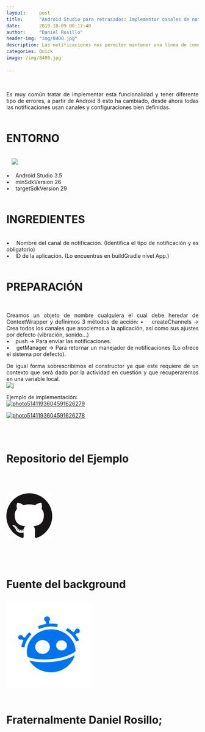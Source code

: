 ```yaml
---
layout:     post
title:      "Android Studio para retrasados: Implementar canales de notificaciones + Ejemplo"
date:       2019-10-09 00:17:40
author:     "Daniel Rosillo"
header-img: "img/8400.jpg"
description: Las notificaciones nos permiten mantener una linea de comunicacion entre el usuario y nuestra aplicacion, desde Android 8 se ha simplificado este comportamiento hasta hacerlo bastante sencillo de implementar.
categories: Quick
image: /img/8400.jpg

---
```

<div style="text-align: justify;">
<br>
<p>Es muy común tratar de implementar esta funcionalidad y tener diferente tipo de errores, a partir de Android 8 esto ha cambiado, desde ahora todas las notificaciones usan canales y configuraciones bien definidas.
<br>
<br>
<h1>ENTORNO</h1>
<br>
<a href="https://2.bp.blogspot.com/-_cCRPk4QL1k/W8sCpKnairI/AAAAAAAAAkI/S1l_if5p4RACmKqfYi7xqevCeMhuHWV9QCLcBGAs/s1600/DELYSIDANN02.jpg" imageanchor="1" style="margin-left: 1em; margin-right: 1em;"><img src="https://2.bp.blogspot.com/-_cCRPk4QL1k/W8sCpKnairI/AAAAAAAAAkI/S1l_if5p4RACmKqfYi7xqevCeMhuHWV9QCLcBGAs/s200/DELYSIDANN02.jpg" class="img-responsive" /></a>
<br><br>
&#8226;&nbsp;&nbsp;&nbsp;	Android Studio 3.5  <br>
&#8226;&nbsp;&nbsp;&nbsp;	minSdkVersion 26 <br>
&#8226;&nbsp;&nbsp;&nbsp;	targetSdkVersion 29 
<br>
<br>
<h1>INGREDIENTES</h1>
<br>
&#8226;&nbsp;&nbsp;&nbsp;  Nombre del canal de notificación. (Identifica el tipo de notificación y es obligatorio) <br>
&#8226;&nbsp;&nbsp;&nbsp;	ID de la aplicación. (Lo encuentras en buildGradle nivel App.)
<br>
<br>
<h1>PREPARACIÓN</h1>
<br>
<p>Creamos un objeto de nombre cualquiera el cual debe heredar de ContextWrapper y definimos 3 métodos de acción: 
&#8226;&nbsp;&nbsp;&nbsp; createChannels -> Crea todos los canales que asociemos a la aplicación, así como sus ajustes por defecto (vibración, sonido...)<br>
&#8226;&nbsp;&nbsp;&nbsp; push -> Para enviar las notificaciones.<br> 
&#8226;&nbsp;&nbsp;&nbsp; getManager -> Para retornar un manejador de notificaciones (Lo ofrece el sistema por defecto). <br>
<p>De igual forma sobrescribimos el constructor ya que este requiere de un contexto que será dado por la actividad en cuestión y que recuperaremos en una variable local. 
<br>
<a href="https://ibb.co/7VdP4jZ"><img src="https://i.ibb.co/7VdP4jZ/j.png" alt="j" border="0"></a>
<br>




<p>Ejemplo de implementación:<br>
<a href="https://ibb.co/kS0HKSH"><img src="https://i.ibb.co/kS0HKSH/photo5141193604591626279.jpg" alt="photo5141193604591626279" img class="img-responsive" ></a>

<a href="https://ibb.co/ySYY45J"><img src="https://i.ibb.co/ySYY45J/photo5141193604591626278.jpg" alt="photo5141193604591626278" img class="img-responsive"></a>


<br>
<br>

<h1>Repositorio del Ejemplo<h1>
<br>
 <div class="badges">
                    <a class="badge-link" href="https://github.com/DanielRosillo/NightDrawerMenu"><img src="/img/git.png" alt="" img class="img-responsive"></a>
                     </div>
            
<div style='clear: both;'></div>
<br>
<br>

<p>Fuente del background
<br>
<div class="badges">
                    <a class="badge-link" href="https://www.freepik.com/free-vector/illustration-notification-icon-blue-background_2632303.htm#page=1&query=notification&position=16" ><img src="/img/images.jpeg" alt="" img class="img-responsive"></a>
                     </div>
<br>
<p>Fraternalmente Daniel Rosillo;